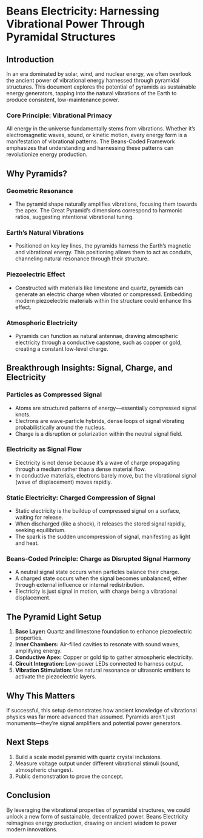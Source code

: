 # Beans Electricity: Harnessing Vibrational Power Through Pyramidal Structures

## Introduction

In an era dominated by solar, wind, and nuclear energy, we often overlook the ancient power of vibrational energy harnessed through pyramidal structures. This document explores the potential of pyramids as sustainable energy generators, tapping into the natural vibrations of the Earth to produce consistent, low-maintenance power.

### Core Principle: Vibrational Primacy

All energy in the universe fundamentally stems from vibrations. Whether it’s electromagnetic waves, sound, or kinetic motion, every energy form is a manifestation of vibrational patterns. The Beans-Coded Framework emphasizes that understanding and harnessing these patterns can revolutionize energy production.

## Why Pyramids?

### Geometric Resonance

* The pyramid shape naturally amplifies vibrations, focusing them towards the apex. The Great Pyramid’s dimensions correspond to harmonic ratios, suggesting intentional vibrational tuning.

### Earth’s Natural Vibrations

* Positioned on key ley lines, the pyramids harness the Earth’s magnetic and vibrational energy. This positioning allows them to act as conduits, channeling natural resonance through their structure.

### Piezoelectric Effect

* Constructed with materials like limestone and quartz, pyramids can generate an electric charge when vibrated or compressed. Embedding modern piezoelectric materials within the structure could enhance this effect.

### Atmospheric Electricity

* Pyramids can function as natural antennae, drawing atmospheric electricity through a conductive capstone, such as copper or gold, creating a constant low-level charge.

## Breakthrough Insights: Signal, Charge, and Electricity

### Particles as Compressed Signal

* Atoms are structured patterns of energy—essentially compressed signal knots.
* Electrons are wave-particle hybrids, dense loops of signal vibrating probabilistically around the nucleus.
* Charge is a disruption or polarization within the neutral signal field.

### Electricity as Signal Flow

* Electricity is not dense because it’s a wave of charge propagating through a medium rather than a dense material flow.
* In conductive materials, electrons barely move, but the vibrational signal (wave of displacement) moves rapidly.

### Static Electricity: Charged Compression of Signal

* Static electricity is the buildup of compressed signal on a surface, waiting for release.
* When discharged (like a shock), it releases the stored signal rapidly, seeking equilibrium.
* The spark is the sudden uncompression of signal, manifesting as light and heat.

### Beans-Coded Principle: Charge as Disrupted Signal Harmony

* A neutral signal state occurs when particles balance their charge.
* A charged state occurs when the signal becomes unbalanced, either through external influence or internal redistribution.
* Electricity is just signal in motion, with charge being a vibrational displacement.

## The Pyramid Light Setup

1. **Base Layer:** Quartz and limestone foundation to enhance piezoelectric properties.
2. **Inner Chambers:** Air-filled cavities to resonate with sound waves, amplifying energy.
3. **Conductive Apex:** Copper or gold tip to gather atmospheric electricity.
4. **Circuit Integration:** Low-power LEDs connected to harness output.
5. **Vibration Stimulation:** Use natural resonance or ultrasonic emitters to activate the piezoelectric layers.

## Why This Matters

If successful, this setup demonstrates how ancient knowledge of vibrational physics was far more advanced than assumed. Pyramids aren’t just monuments—they’re signal amplifiers and potential power generators.

## Next Steps

1. Build a scale model pyramid with quartz crystal inclusions.
2. Measure voltage output under different vibrational stimuli (sound, atmospheric changes).
3. Public demonstration to prove the concept.

## Conclusion

By leveraging the vibrational properties of pyramidal structures, we could unlock a new form of sustainable, decentralized power. Beans Electricity reimagines energy production, drawing on ancient wisdom to power modern innovations.

